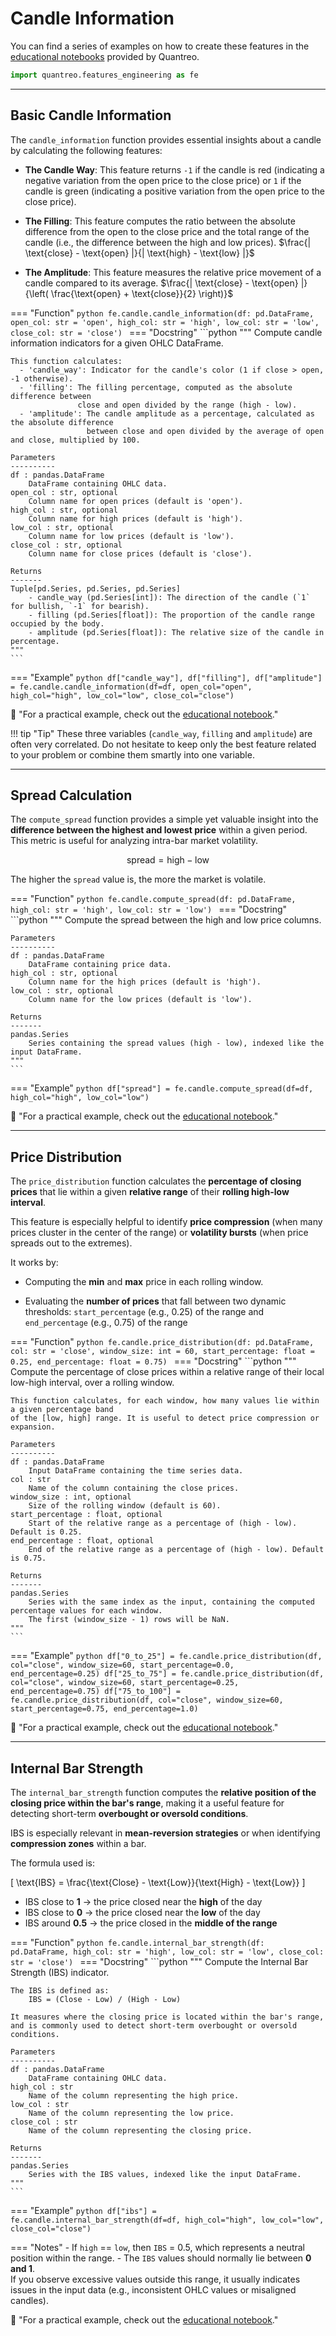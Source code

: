 # **Candle Information**
You can find a series of examples on how to create these features in the [educational notebooks](/../tutorials/features-engineering-candle) provided by Quantreo.


``` py
import quantreo.features_engineering as fe
```

---

## **Basic Candle Information**

The `candle_information` function provides essential insights about a candle by calculating the following features:

- **The Candle Way**: This feature returns `-1` if the candle is red (indicating a negative variation from the open price to the close price) or `1` if the candle is green (indicating a positive variation from the open price to the close price).

- **The Filling**: This feature computes the ratio between the absolute difference from the open to the close price and the total range of the candle (i.e., the difference between the high and low prices). $\frac{| \text{close} - \text{open} |}{| \text{high} - \text{low} |}$

- **The Amplitude**: This feature measures the relative price movement of a candle compared to its average. $\frac{| \text{close} - \text{open} |}{\left( \frac{\text{open} + \text{close}}{2} \right)}$

=== "Function"
    ```python
    fe.candle.candle_information(df: pd.DataFrame, open_col: str = 'open', high_col: str = 'high',
                           low_col: str = 'low', close_col: str = 'close')
    ```
=== "Docstring"
    ```python
    """
    Compute candle information indicators for a given OHLC DataFrame.
    
    This function calculates:
      - 'candle_way': Indicator for the candle's color (1 if close > open, -1 otherwise).
      - 'filling': The filling percentage, computed as the absolute difference between
                   close and open divided by the range (high - low).
      - 'amplitude': The candle amplitude as a percentage, calculated as the absolute difference
                     between close and open divided by the average of open and close, multiplied by 100.
    
    Parameters
    ----------
    df : pandas.DataFrame
        DataFrame containing OHLC data.
    open_col : str, optional
        Column name for open prices (default is 'open').
    high_col : str, optional
        Column name for high prices (default is 'high').
    low_col : str, optional
        Column name for low prices (default is 'low').
    close_col : str, optional
        Column name for close prices (default is 'close').
    
    Returns
    -------
    Tuple[pd.Series, pd.Series, pd.Series]
        - candle_way (pd.Series[int]): The direction of the candle (`1` for bullish, `-1` for bearish).
        - filling (pd.Series[float]): The proportion of the candle range occupied by the body.
        - amplitude (pd.Series[float]): The relative size of the candle in percentage.
    """
    ```
=== "Example"
    ```python
    df["candle_way"], df["filling"], df["amplitude"] = fe.candle.candle_information(df=df, open_col="open",
    high_col="high", low_col="low", close_col="close")
    ```

📢 "For a practical example, check out the [educational notebook](/../tutorials/features-engineering-candle/#basic-candle-information)."

!!! tip "Tip"
    These three variables (`candle_way`, `filling` and `amplitude`) are often very correlated. Do not hesitate to keep only the best feature related to your problem or combine them smartly into one variable.


---

## **Spread Calculation**

The `compute_spread` function provides a simple yet valuable insight into the **difference between the highest and lowest price** within a given period. This metric is useful for analyzing intra-bar market volatility.

  $$ \text{spread} = \text{high} - \text{low} $$

The higher the `spread` value is, the more the market is volatile.

=== "Function"
    ```python
    fe.candle.compute_spread(df: pd.DataFrame, high_col: str = 'high', low_col: str = 'low')
    ```
=== "Docstring"
    ```python
    """
    Compute the spread between the high and low price columns.

    Parameters
    ----------
    df : pandas.DataFrame
        DataFrame containing price data.
    high_col : str, optional
        Column name for the high prices (default is 'high').
    low_col : str, optional
        Column name for the low prices (default is 'low').

    Returns
    -------
    pandas.Series
        Series containing the spread values (high - low), indexed like the input DataFrame.
    """
    ```
=== "Example"
    ```python
    df["spread"] = fe.candle.compute_spread(df=df, high_col="high", low_col="low")
    ```

📢 "For a practical example, check out the [educational notebook](/../tutorials/features-engineering-candle/#spread)."

---

## **Price Distribution**

The `price_distribution` function calculates the **percentage of closing prices** that lie within a given **relative range** of their **rolling high-low interval**.

This feature is especially helpful to identify **price compression** (when many prices cluster in the center of the range) or **volatility bursts** (when price spreads out to the extremes).

It works by:

- Computing the **min** and **max** price in each rolling window.

- Evaluating the **number of prices** that fall between two dynamic thresholds: `start_percentage` (e.g., 0.25) of the range and `end_percentage` (e.g., 0.75) of the range


=== "Function"
    ```python
    fe.candle.price_distribution(df: pd.DataFrame, col: str = 'close', window_size: int = 60,
                                 start_percentage: float = 0.25, end_percentage: float = 0.75)
    ```
=== "Docstring"
    ```python
    """
    Compute the percentage of close prices within a relative range of their local low-high interval,
    over a rolling window.

    This function calculates, for each window, how many values lie within a given percentage band
    of the [low, high] range. It is useful to detect price compression or expansion.

    Parameters
    ----------
    df : pandas.DataFrame
        Input DataFrame containing the time series data.
    col : str
        Name of the column containing the close prices.
    window_size : int, optional
        Size of the rolling window (default is 60).
    start_percentage : float, optional
        Start of the relative range as a percentage of (high - low). Default is 0.25.
    end_percentage : float, optional
        End of the relative range as a percentage of (high - low). Default is 0.75.

    Returns
    -------
    pandas.Series
        Series with the same index as the input, containing the computed percentage values for each window.
        The first (window_size - 1) rows will be NaN.
    """
    ```
=== "Example"
    ```python
    df["0_to_25"] = fe.candle.price_distribution(df, col="close", window_size=60,
                                                 start_percentage=0.0, end_percentage=0.25)
    df["25_to_75"] = fe.candle.price_distribution(df, col="close", window_size=60,
                                                  start_percentage=0.25, end_percentage=0.75)
    df["75_to_100"] = fe.candle.price_distribution(df, col="close", window_size=60,
                                                   start_percentage=0.75, end_percentage=1.0)
    ```


📢 "For a practical example, check out the [educational notebook](/../tutorials/features-engineering-candle/#price-distribution)."

---
## **Internal Bar Strength**

The `internal_bar_strength` function computes the **relative position of the closing price within the bar's range**, making it a useful feature for detecting short-term **overbought or oversold conditions**.

IBS is especially relevant in **mean-reversion strategies** or when identifying **compression zones** within a bar.

The formula used is:

\[
\text{IBS} = \frac{\text{Close} - \text{Low}}{\text{High} - \text{Low}}
\]

- IBS close to **1** → the price closed near the **high** of the day  
- IBS close to **0** → the price closed near the **low** of the day  
- IBS around **0.5** → the price closed in the **middle of the range**


=== "Function"
    ```python
    fe.candle.internal_bar_strength(df: pd.DataFrame, high_col: str = 'high',
                                    low_col: str = 'low', close_col: str = 'close')
    ```
=== "Docstring"
    ```python
    """
    Compute the Internal Bar Strength (IBS) indicator.

    The IBS is defined as:
        IBS = (Close - Low) / (High - Low)

    It measures where the closing price is located within the bar's range,
    and is commonly used to detect short-term overbought or oversold conditions.

    Parameters
    ----------
    df : pandas.DataFrame
        DataFrame containing OHLC data.
    high_col : str
        Name of the column representing the high price.
    low_col : str
        Name of the column representing the low price.
    close_col : str
        Name of the column representing the closing price.

    Returns
    -------
    pandas.Series
        Series with the IBS values, indexed like the input DataFrame.
    """
    ```
=== "Example"
    ```python
    df["ibs"] = fe.candle.internal_bar_strength(df=df, high_col="high", low_col="low", close_col="close")
    ```

=== "Notes"
    - If `high` == `low`, then `IBS` = 0.5, which represents a neutral position within the range.
    - The `IBS` values should normally lie between **0 and 1**.  
      If you observe excessive values outside this range, it usually indicates issues in the input data (e.g., inconsistent OHLC values or misaligned candles).


📢 "For a practical example, check out the [educational notebook](/../tutorials/features-engineering-candle/#internal-bar-strength)."
